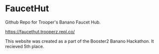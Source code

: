 # FaucetHut
Github Repo for Trooper's Banano Faucet Hub.

https://faucethut.trooperz.repl.co/

This website was created as a part of the Booster2 Banano Hackathon. It recieved 5th place.


